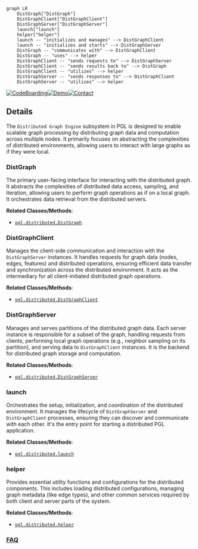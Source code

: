 ```mermaid
graph LR
    DistGraph["DistGraph"]
    DistGraphClient["DistGraphClient"]
    DistGraphServer["DistGraphServer"]
    launch["launch"]
    helper["helper"]
    launch -- "initializes and manages" --> DistGraphClient
    launch -- "initializes and starts" --> DistGraphServer
    DistGraph -- "communicates with" --> DistGraphClient
    DistGraph -- "uses" --> helper
    DistGraphClient -- "sends requests to" --> DistGraphServer
    DistGraphClient -- "sends results back to" --> DistGraph
    DistGraphClient -- "utilizes" --> helper
    DistGraphServer -- "sends responses to" --> DistGraphClient
    DistGraphServer -- "utilizes" --> helper
```

[![CodeBoarding](https://img.shields.io/badge/Generated%20by-CodeBoarding-9cf?style=flat-square)](https://github.com/CodeBoarding/GeneratedOnBoardings)[![Demo](https://img.shields.io/badge/Try%20our-Demo-blue?style=flat-square)](https://www.codeboarding.org/demo)[![Contact](https://img.shields.io/badge/Contact%20us%20-%20contact@codeboarding.org-lightgrey?style=flat-square)](mailto:contact@codeboarding.org)

## Details

The `Distributed Graph Engine` subsystem in PGL is designed to enable scalable graph processing by distributing graph data and computation across multiple nodes. It primarily focuses on abstracting the complexities of distributed environments, allowing users to interact with large graphs as if they were local.

### DistGraph
The primary user-facing interface for interacting with the distributed graph. It abstracts the complexities of distributed data access, sampling, and iteration, allowing users to perform graph operations as if on a local graph. It orchestrates data retrieval from the distributed servers.


**Related Classes/Methods**:

- <a href="https://github.com/PaddlePaddle/PGL/blob/main/pgl/distributed/dist_graph.py" target="_blank" rel="noopener noreferrer">`pgl.distributed.DistGraph`</a>


### DistGraphClient
Manages the client-side communication and interaction with the `DistGraphServer` instances. It handles requests for graph data (nodes, edges, features) and distributed operations, ensuring efficient data transfer and synchronization across the distributed environment. It acts as the intermediary for all client-initiated distributed graph operations.


**Related Classes/Methods**:

- <a href="https://github.com/PaddlePaddle/PGL/blob/main/pgl/distributed/dist_graph.py" target="_blank" rel="noopener noreferrer">`pgl.distributed.DistGraphClient`</a>


### DistGraphServer
Manages and serves partitions of the distributed graph data. Each server instance is responsible for a subset of the graph, handling requests from clients, performing local graph operations (e.g., neighbor sampling on its partition), and serving data to `DistGraphClient` instances. It is the backend for distributed graph storage and computation.


**Related Classes/Methods**:

- <a href="https://github.com/PaddlePaddle/PGL/blob/main/pgl/distributed/dist_graph.py" target="_blank" rel="noopener noreferrer">`pgl.distributed.DistGraphServer`</a>


### launch
Orchestrates the setup, initialization, and coordination of the distributed environment. It manages the lifecycle of `DistGraphServer` and `DistGraphClient` processes, ensuring they can discover and communicate with each other. It's the entry point for starting a distributed PGL application.


**Related Classes/Methods**:

- <a href="https://github.com/PaddlePaddle/PGL/blob/main/pgl/distributed/launch.py" target="_blank" rel="noopener noreferrer">`pgl.distributed.launch`</a>


### helper
Provides essential utility functions and configurations for the distributed components. This includes loading distributed configurations, managing graph metadata (like edge types), and other common services required by both client and server parts of the system.


**Related Classes/Methods**:

- <a href="https://github.com/PaddlePaddle/PGL/blob/main/pgl/distributed/helper.py" target="_blank" rel="noopener noreferrer">`pgl.distributed.helper`</a>




### [FAQ](https://github.com/CodeBoarding/GeneratedOnBoardings/tree/main?tab=readme-ov-file#faq)